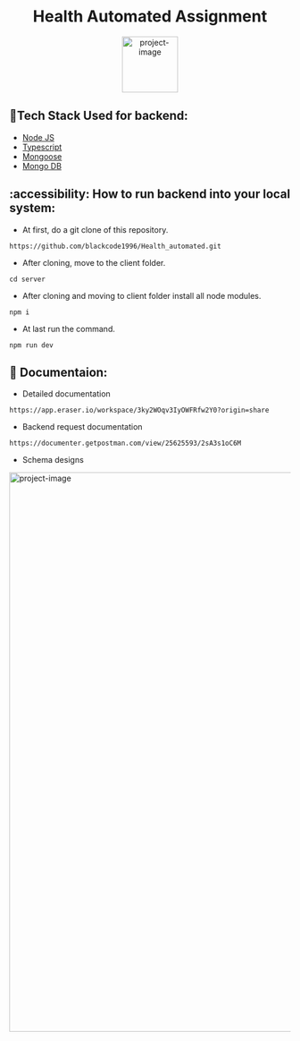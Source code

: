<h1 align="center" id="title">Health Automated Assignment</h1>


<p align="center"><img src="https://sp-ao.shortpixel.ai/client/to_auto,q_glossy,ret_img,w_150/https://healthautomated.online/wp-content/uploads/2024/03/4-150x150.png" alt="project-image" height="100/"></p>


  ## :space_invader:Tech Stack Used for backend:

  <ul>
    <li><a href="https://reactjs.org/">Node JS</a></li>
    <li><a href="https://www.typescriptlang.org/">Typescript</a></li>
    <li><a href="https://mongoosejs.com/">Mongoose</a></li>
    <li><a href="https://www.mongodb.com/">Mongo DB</a></li>
  </ul>

## :accessibility: How to run backend into your local system:

- At first, do a git clone of this repository.
```
https://github.com/blackcode1996/Health_automated.git
```
- After cloning, move to the client folder.
```
cd server
```
- After cloning and moving to client folder install all node modules.
```
npm i
```
- At last run the command.
```
npm run dev
```

## 📖 Documentaion:

- Detailed documentation 
```
https://app.eraser.io/workspace/3ky2WOqv3IyOWFRfw2Y0?origin=share 
```
- Backend request documentation 
```
https://documenter.getpostman.com/view/25625593/2sA3s1oC6M 
```
- Schema designs

<img src="https://github.com/user-attachments/assets/f84b7428-711f-47d0-bffe-3d34a6e2ddae" alt="project-image" height="1000/">

